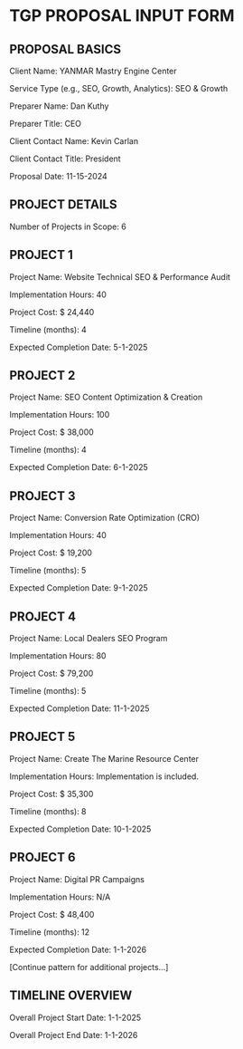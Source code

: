 # TGP PROPOSAL INPUT FORM



## PROPOSAL BASICS

Client Name:  YANMAR Mastry Engine Center

Service Type (e.g., SEO, Growth, Analytics): SEO & Growth  

Preparer Name:  Dan Kuthy

Preparer Title:  CEO

Client Contact Name:  Kevin Carlan

Client Contact Title:  President

Proposal Date:  11-15-2024

## PROJECT DETAILS

Number of Projects in Scope:  6

## PROJECT 1

Project Name:  Website Technical SEO & Performance Audit

Implementation Hours:  40

Project Cost: $  24,440

Timeline (months):  4

Expected Completion Date:  5-1-2025

## PROJECT 2

Project Name:  SEO Content Optimization & Creation

Implementation Hours:  100

Project Cost: $  38,000

Timeline (months):  4

Expected Completion Date:  6-1-2025

## PROJECT 3

Project Name:  Conversion Rate Optimization (CRO)

Implementation Hours:  40

Project Cost: $  19,200

Timeline (months):  5

Expected Completion Date:  9-1-2025

## PROJECT 4

Project Name:  Local Dealers SEO Program

Implementation Hours:  80

Project Cost: $  79,200

Timeline (months):  5

Expected Completion Date:  11-1-2025

## PROJECT 5

Project Name:  Create The Marine Resource Center

Implementation Hours:  Implementation is included.

Project Cost: $  35,300

Timeline (months):  8

Expected Completion Date:  10-1-2025

## PROJECT 6

Project Name:  Digital PR Campaigns

Implementation Hours:  N/A

Project Cost: $  48,400

Timeline (months):  12

Expected Completion Date:  1-1-2026

[Continue pattern for additional projects...]

## TIMELINE OVERVIEW

Overall Project Start Date:  1-1-2025

Overall Project End Date: 1-1-2026
